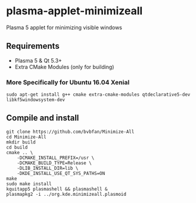 # plasma-applet-minimizeall
Plasma 5 applet for minimizing visible windows

## Requirements
* Plasma 5 & Qt 5.3+
* Extra CMake Modules (only for building)

### More Specifically for Ubuntu 16.04 Xenial
```
sudo apt-get install g++ cmake extra-cmake-modules qtdeclarative5-dev libkf5windowsystem-dev
```

## Compile and install
```
git clone https://github.com/bvbfan/Minimize-All
cd Minimize-All
mkdir build
cd build
cmake .. \
    -DCMAKE_INSTALL_PREFIX=/usr \
    -DCMAKE_BUILD_TYPE=Release \
    -DLIB_INSTALL_DIR=lib \
    -DKDE_INSTALL_USE_QT_SYS_PATHS=ON
make
sudo make install
kquitapp5 plasmashell && plasmashell &
plasmapkg2 -i ../org.kde.minimizeall.plasmoid
